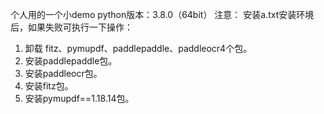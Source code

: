 个人用的一个小demo  python版本：3.8.0（64bit）
注意：
安装a.txt安装环境后，如果失败可执行一下操作：
1. 卸载 fitz、pymupdf、paddlepaddle、paddleocr4个包。
2. 安装paddlepaddle包。
3. 安装paddleocr包。
4. 安装fitz包。
5. 安装pymupdf==1.18.14包。